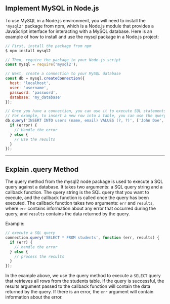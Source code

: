 ## Implement MySQL in Node.js ##

To use MySQL in a Node.js environment, you will need to install the `'mysql2'` package from npm, which is a Node.js module that provides a JavaScript interface for interacting with a MySQL database. Here is an example of how to install and use the mysql package in a Node.js project:

```javascript
// First, install the package from npm
$ npm install mysql2

// Then, require the package in your Node.js script
const mysql = require('mysql2');

// Next, create a connection to your MySQL database
const db = mysql.createConnection({
  host: 'localhost',
  user: 'username',
  password: 'password',
  database: 'my_database'
});

// Once you have a connection, you can use it to execute SQL statements
// For example, to insert a new row into a table, you can use the query method
db.query('INSERT INTO users (name, email) VALUES (?, ?)', ['John Doe', 'johndoe@example.com'], (error, results) => {
  if (error) {
    // Handle the error
  } else {
    // Use the results
  }
});
```
***
## Explain .query Method ##

The query method from the mysql2 node package is used to execute a SQL query against a database. It takes two arguments: a SQL query string and a callback function. The query string is the SQL query that you want to execute, and the callback function is called once the query has been executed. The callback function takes two arguments: `err` and `results`, where `err` contains information about any error that occurred during the query, and `results` contains the data returned by the query.

Example:
```javascript
// execute a SQL query
connection.query('SELECT * FROM students', function (err, results) {
  if (err) {
    // handle the error
  } else {
    // process the results
  }
});
```
In the example above, we use the query method to execute a `SELECT` query that retrieves all rows from the students table. If the query is successful, the results argument passed to the callback function will contain the data returned by the query. If there is an error, the `err` argument will contain information about the error.